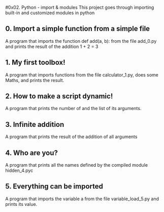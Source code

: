#0x02. Python - import & modules
This project goes through importing built-in and customized modules in python

## 0. Import a simple function from a simple file 
A program that imports the function def add(a, b): from the file add_0.py and prints the result of the addition 1 + 2 = 3
## 1. My first toolbox! 
A program that imports functions from the file calculator_1.py, does some Maths, and prints the result.
## 2. How to make a script dynamic! 
A program that prints the number of and the list of its arguments.
## 3. Infinite addition
A program that prints the result of the addition of all arguments
##  4. Who are you? 
A program that prints all the names defined by the compiled module hidden_4.pyc
##  5. Everything can be imported 
A program that imports the variable a from the file variable_load_5.py and prints its value.

